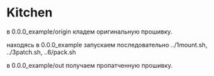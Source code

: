 # Kitchen
в 0.0.0_example/origin кладем оригинальную прошивку.

находясь в 0.0.0_example запускаем последовательно ../1mount.sh, ../3patch.sh, ..6/pack.sh

в 0.0.0_example/out получаем пропатченную прошивку.
